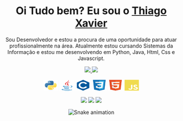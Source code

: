 <div>

<h1 align="center">
    Oi Tudo bem? Eu sou o 
<a href="https://www.linkedin.com/in/thiagoxaviercp/">Thiago Xavier </a>
</h1>

<p align="center">
    Sou Desenvolvedor e estou a procura de uma oportunidade para atuar profissionalmente na área. Atualmente estou cursando Sistemas da Informação e estou me desenvolvendo em Python, Java, Html, Css e Javascript.
</p>
</div>

 

<div align="center">
<a href="https://github.com/ThiagoXavierCP">
<img height="150em" src="https://github-readme-stats.vercel.app/api?username=ThiagoXavierCP&count_private=true&include_all_commits=true&show_icons=true&theme=dracula&hide_border=false&show_owner=true"/>
<img height="150em" src="https://github-readme-stats.vercel.app/api/top-langs/?username=ThiagoXavierCP&theme=dracula&hide_border=false&&layout=compact"/>
</a>
</div>

 

<div align="center" valign="top"><br>
<img align="center" alt="Python" height="30" width="40" src="https://raw.githubusercontent.com/devicons/devicon/master/icons/python/python-original.svg">
<img align="center" alt="Java" height="30" width="40" src="https://raw.githubusercontent.com/devicons/devicon/master/icons/java/java-original.svg">
<img align="center" alt="c" height="30" width="40" src="https://raw.githubusercontent.com/devicons/devicon/master/icons/c/c-plain.svg"> 
<img align="center" alt="css" height="30" width="40" src="https://raw.githubusercontent.com/devicons/devicon/master/icons/css3/css3-original.svg"> 
<img align="center" alt="html" height="30" width="40" src="https://raw.githubusercontent.com/devicons/devicon/master/icons/html5/html5-original.svg"> 
<img align="center" alt="js" height="30" width="40" src="https://raw.githubusercontent.com/devicons/devicon/master/icons/javascript/javascript-plain.svg"> 
</div><br>

 

<div align="center">
<a href="https://www.instagram.com/xavieer_16/" target="_blank"><img src="https://img.shields.io/badge/-Instagram-%23E4405F?style=for-the-badge&logo=instagram&logoColor=white" target="_blank"></a>
<a href="https://www.linkedin.com/in/thiagoxaviercp/" target="_blank"><img src="https://img.shields.io/badge/-LinkedIn-%230077B5?style=for-the-badge&logo=linkedin&logoColor=white" target="_blank"></a> 
<a href="mailto:tiagoxaviercp02@gmail.com"><img src="https://img.shields.io/badge/-Gmail-%23333?style=for-the-badge&logo=gmail&logoColor=white" target="_blank"></a>
</div>

 

<div align="center">

 

  ![Snake animation](https://github.com/danielbped/danielbped/blob/output/github-contribution-grid-snake.svg)

</div>
